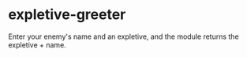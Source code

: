 # expletive-greeter
Enter your enemy's name and an expletive, and the module returns the expletive + name.
